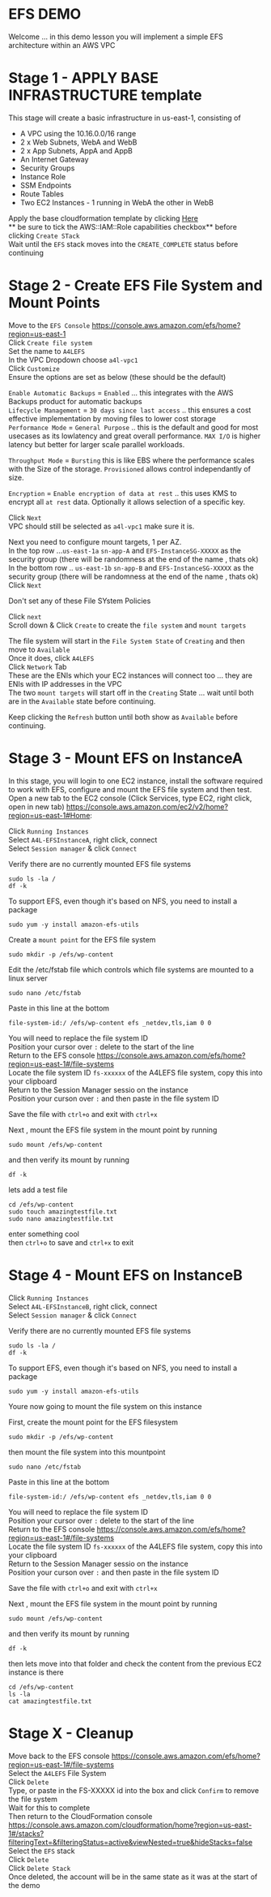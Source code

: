 # EFS DEMO

Welcome ... in this demo lesson you will implement a simple EFS architecture within an AWS VPC  

# Stage 1 - APPLY BASE INFRASTRUCTURE template  
This stage will create a basic infrastructure in us-east-1, consisting of  

- A VPC using the 10.16.0.0/16 range  
- 2 x Web Subnets, WebA and WebB  
- 2 x App Subnets, AppA and AppB  
- An Internet Gateway  
- Security Groups  
- Instance Role  
- SSM Endpoints  
- Route Tables  
- Two EC2 Instances - 1 running in WebA the other in WebB  

Apply the base cloudformation template by clicking [Here](https://console.aws.amazon.com/cloudformation/home?region=us-east-1#/stacks/quickcreate?templateURL=https://learn-cantrill-labs.s3.amazonaws.com/aws-simple-demos/aws_simple_efs/EFSInfra.yaml&stackName=EFS)  
** be sure to tick the AWS::IAM::Role capabilities checkbox** before clicking `Create STack`  
Wait until the `EFS` stack moves into the `CREATE_COMPLETE` status before continuing  

# Stage 2 - Create EFS File System and Mount Points  
Move to the `EFS Console` https://console.aws.amazon.com/efs/home?region=us-east-1  
Click `Create file system`  
Set the name to `A4LEFS`  
In the VPC Dropdown choose `a4l-vpc1`  
Click `Customize`  
Ensure the options are set as below (these should be the default)  

`Enable Automatic Backups` = `Enabled` ... this integrates with the AWS Backups product for automatic backups  
`Lifecycle Management` = `30 days since last access` .. this ensures a cost effective implementation by moving files to lower cost storage  
`Performance Mode` = `General Purpose` .. this is the default and good for most usecases as its lowlatency and great overall performance. `MAX I/O` is higher latency but better for larger  scale parallel workloads.  

`Throughput Mode` = `Bursting` this is like EBS where the performance scales with the Size of the storage. `Provisioned` allows control independantly of size.  
 
`Encryption` = `Enable encryption of data at rest` .. this uses KMS to encrypt all `at rest` data. Optionally it allows selection of a specific key.  

Click `Next`  
VPC should still be selected as `a4l-vpc1` make sure it is.  

Next you need to configure mount targets, 1 per AZ.  
In the top row ...`us-east-1a` `sn-app-A` and `EFS-InstanceSG-XXXXX` as the security group (there will be randomness at the end of the name , thats ok)  
In the bottom row .. `us-east-1b` `sn-app-B` and `EFS-InstanceSG-XXXXX` as the security group (there will be randomness at the end of the name , thats ok)  
Click `Next`  

Don't set any of these File SYstem Policies  

Click `next`  
Scroll down & Click `Create` to create the `file system` and `mount targets`  

The file system will start in the `File System State` of `Creating` and then move to `Available`  
Once it does, click `A4LEFS`  
Click `Network` Tab  
These are the ENIs which your EC2 instances will connect too ... they are ENIs with IP addresses in the VPC  
The two `mount targets` will start off in the `Creating` State ... wait until both are in the `Available` state before continuing.  

Keep clicking the `Refresh` button until both show as `Available` before continuing.  


# Stage 3 - Mount EFS on InstanceA  
In this stage, you will login to one EC2 instance, install the software required to work with EFS, configure and mount the EFS file system and then test.  
Open a new tab to the EC2 console (Click Services, type EC2, right click, open in new tab)  https://console.aws.amazon.com/ec2/v2/home?region=us-east-1#Home:  

Click `Running Instances`  
Select `A4L-EFSInstanceA`, right click, connect  
Select `Session manager` & click `Connect`  

Verify there are no currently mounted EFS file systems  

```
sudo ls -la /
df -k
```

To support EFS, even though it's based on NFS, you need to install a package  
```
sudo yum -y install amazon-efs-utils
```

Create a `mount point` for the EFS file system  
```
sudo mkdir -p /efs/wp-content
```

Edit the /etc/fstab file which controls which file systems are mounted to a linux server  

```
sudo nano /etc/fstab
```

Paste in this line at the bottom  
```
file-system-id:/ /efs/wp-content efs _netdev,tls,iam 0 0
```

You will need to replace the file system ID  
Position your cursor over `:` delete to the start of the line  
Return to the EFS console https://console.aws.amazon.com/efs/home?region=us-east-1#/file-systems  
Locate the file system ID `fs-xxxxxx` of the A4LEFS file system, copy this into your clipboard  
Return to the Session Manager sessio on the instance  
Position your curson over `:` and then paste in the file system ID  

Save the file with `ctrl+o` and exit with `ctrl+x`  

Next , mount the EFS file system in the mount point by running  
```
sudo mount /efs/wp-content  
```

and then verify its mount by running  
```
df -k
```

lets add a test file  
```
cd /efs/wp-content
sudo touch amazingtestfile.txt
sudo nano amazingtestfile.txt
```
enter something cool  
then `ctrl+o` to save and `ctrl+x` to exit  




# Stage 4 - Mount EFS on InstanceB
Click `Running Instances`  
Select `A4L-EFSInstanceB`, right click, connect  
Select `Session manager` & click `Connect`  

Verify there are no currently mounted EFS file systems  

```
sudo ls -la /
df -k
```

To support EFS, even though it's based on NFS, you need to install a package  
```
sudo yum -y install amazon-efs-utils
```

Youre now going to mount the file system on this instance  

First, create the mount point for the EFS filesystem  

```
sudo mkdir -p /efs/wp-content
```

then mount the file system into this mountpoint  

```
sudo nano /etc/fstab
```

Paste in this line at the bottom  

```
file-system-id:/ /efs/wp-content efs _netdev,tls,iam 0 0
```

You will need to replace the file system ID  
Position your cursor over `:` delete to the start of the line  
Return to the EFS console https://console.aws.amazon.com/efs/home?region=us-east-1#/file-systems  
Locate the file system ID `fs-xxxxxx` of the A4LEFS file system, copy this into your clipboard  
Return to the Session Manager sessio on the instance  
Position your curson over `:` and then paste in the file system ID  

Save the file with `ctrl+o` and exit with `ctrl+x`  

Next , mount the EFS file system in the mount point by running  
```
sudo mount /efs/wp-content
```

and then verify its mount by running  
```
df -k
```

then lets move into that folder and check the content from the previous EC2 instance is there  

```
cd /efs/wp-content
ls -la
cat amazingtestfile.txt
```


# Stage X - Cleanup
Move back to the EFS console https://console.aws.amazon.com/efs/home?region=us-east-1#/file-systems  
Select the `A4LEFS` File System  
Click `Delete`  
Type, or paste in the FS-XXXXX id into the box and click `Confirm` to remove the file system  
Wait for this to complete  
Then return to the CloudFormation console https://console.aws.amazon.com/cloudformation/home?region=us-east-1#/stacks?filteringText=&filteringStatus=active&viewNested=true&hideStacks=false  
Select the `EFS` stack  
Click `Delete`  
Click `Delete Stack`  
Once deleted, the account will be in the same state as it was at the start of the demo  



